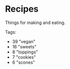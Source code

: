 Recipes
=========

Things for making and eating.

Tags:
- 39 "vegan"
- 16 "sweets"
- 8 "toppings"
- 7 "cookies"
- 6 "scones"

